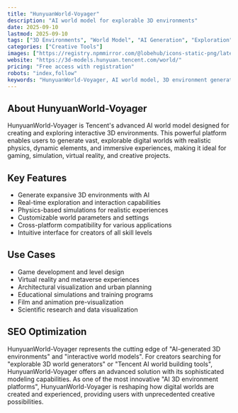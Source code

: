 ```yaml
---
title: "HunyuanWorld-Voyager"
description: "AI world model for explorable 3D environments"
date: 2025-09-10
lastmod: 2025-09-10
tags: ["3D Environments", "World Model", "AI Generation", "Exploration"]
categories: ["Creative Tools"]
images: ["https://registry.npmmirror.com/@lobehub/icons-static-png/latest/files/light/hunyuan.png"]
website: "https://3d-models.hunyuan.tencent.com/world/"
pricing: "Free access with registration"
robots: "index,follow"
keywords: "HunyuanWorld-Voyager, AI world model, 3D environment generation, explorable 3D worlds, Tencent AI"
---
```


## About HunyuanWorld-Voyager

HunyuanWorld-Voyager is Tencent's advanced AI world model designed for creating and exploring interactive 3D environments. This powerful platform enables users to generate vast, explorable digital worlds with realistic physics, dynamic elements, and immersive experiences, making it ideal for gaming, simulation, virtual reality, and creative projects.

## Key Features

- Generate expansive 3D environments with AI
- Real-time exploration and interaction capabilities
- Physics-based simulations for realistic experiences
- Customizable world parameters and settings
- Cross-platform compatibility for various applications
- Intuitive interface for creators of all skill levels

## Use Cases

- Game development and level design
- Virtual reality and metaverse experiences
- Architectural visualization and urban planning
- Educational simulations and training programs
- Film and animation pre-visualization
- Scientific research and data visualization

## SEO Optimization

HunyuanWorld-Voyager represents the cutting edge of "AI-generated 3D environments" and "interactive world models". For creators searching for "explorable 3D world generators" or "Tencent AI world building tools", HunyuanWorld-Voyager offers an advanced solution with its sophisticated modeling capabilities. As one of the most innovative "AI 3D environment platforms", HunyuanWorld-Voyager is reshaping how digital worlds are created and experienced, providing users with unprecedented creative possibilities.
